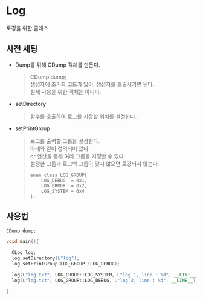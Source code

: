 # Log
로깅을 위한 클래스

## 사전 세팅
- Dump를 위해 CDump 객체를 만든다.
  > CDump dump; <br>
  > 생성자에 초기화 코드가 있어, 생성자를 호출시키면 된다. <br>
  > 실제 사용을 위한 객체는 아니다.
- setDirectory
  > 함수를 호출하여 로그를 저장할 위치를 설정한다.
- setPrintGroup
  > 로그를 출력할 그룹을 설정한다. <br> 
  > 아래와 같이 정의되어 있다. <br>
  > or 연산을 통해 여러 그룹을 지정할 수 있다. <br>
  > 설정한 그룹과 로그의 그룹이 맞지 않으면 로깅되지 않는다.
  > ```
  > enum class LOG_GROUP{
  >		LOG_DEBUG  = 0x1,
  >		LOG_ERROR  = 0x2,
  > 	LOG_SYSTEM = 0x4 
  > };
  > ```

## 사용법
```cpp
CDump dump;

void main(){

  CLog log;
  log.setDirectory(L"log");
  log.setPrintGroup(LOG_GROUP::LOG_DEBUG);

  log(L"log.txt", LOG_GROUP::LOG_SYSTEM, L"log 1, line : %d", __LINE__); // 출력되지 않음
  log(L"log.txt", LOG_GROUP::LOG_DEBUG, L"log 2, line : %d", __LINE__); // 출력됨

}
```
